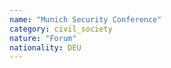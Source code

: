 ```yaml
---
name: "Munich Security Conference"
category: civil_society
nature: "Forum"
nationality: DEU
---
```

    